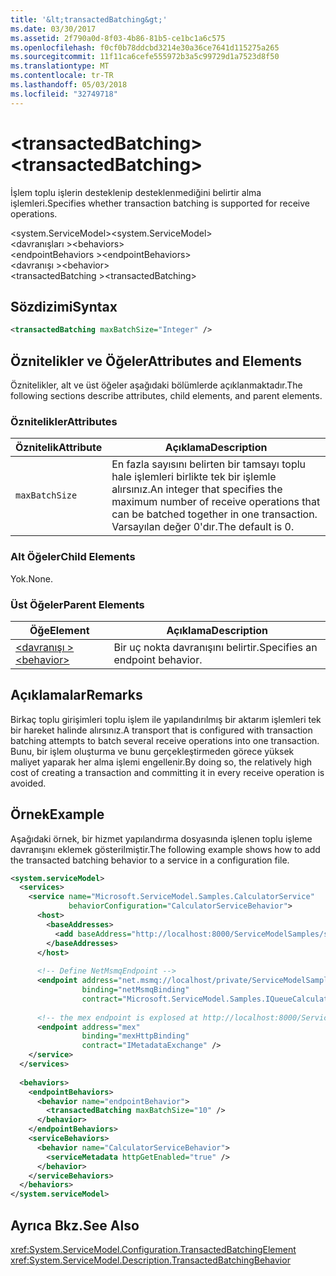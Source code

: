 ```yaml
---
title: '&lt;transactedBatching&gt;'
ms.date: 03/30/2017
ms.assetid: 2f790a0d-8f03-4b86-81b5-ce1bc1a6c575
ms.openlocfilehash: f0cf0b78ddcbd3214e30a36ce7641d115275a265
ms.sourcegitcommit: 11f11ca6cefe555972b3a5c99729d1a7523d8f50
ms.translationtype: MT
ms.contentlocale: tr-TR
ms.lasthandoff: 05/03/2018
ms.locfileid: "32749718"
---
```

# <a name="lttransactedbatchinggt"></a><span data-ttu-id="36b49-102">&lt;transactedBatching&gt;</span><span class="sxs-lookup"><span data-stu-id="36b49-102">&lt;transactedBatching&gt;</span></span>
<span data-ttu-id="36b49-103">İşlem toplu işlerin desteklenip desteklenmediğini belirtir alma işlemleri.</span><span class="sxs-lookup"><span data-stu-id="36b49-103">Specifies whether transaction batching is supported for receive operations.</span></span>  
  
 <span data-ttu-id="36b49-104">\<system.ServiceModel></span><span class="sxs-lookup"><span data-stu-id="36b49-104">\<system.ServiceModel></span></span>  
<span data-ttu-id="36b49-105">\<davranışları ></span><span class="sxs-lookup"><span data-stu-id="36b49-105">\<behaviors></span></span>  
<span data-ttu-id="36b49-106">\<endpointBehaviors ></span><span class="sxs-lookup"><span data-stu-id="36b49-106">\<endpointBehaviors></span></span>  
<span data-ttu-id="36b49-107">\<davranışı ></span><span class="sxs-lookup"><span data-stu-id="36b49-107">\<behavior></span></span>  
<span data-ttu-id="36b49-108">\<transactedBatching ></span><span class="sxs-lookup"><span data-stu-id="36b49-108">\<transactedBatching></span></span>  
  
## <a name="syntax"></a><span data-ttu-id="36b49-109">Sözdizimi</span><span class="sxs-lookup"><span data-stu-id="36b49-109">Syntax</span></span>  
  
```xml  
<transactedBatching maxBatchSize="Integer" />  
```  
  
## <a name="attributes-and-elements"></a><span data-ttu-id="36b49-110">Öznitelikler ve Öğeler</span><span class="sxs-lookup"><span data-stu-id="36b49-110">Attributes and Elements</span></span>  
 <span data-ttu-id="36b49-111">Öznitelikler, alt ve üst öğeler aşağıdaki bölümlerde açıklanmaktadır.</span><span class="sxs-lookup"><span data-stu-id="36b49-111">The following sections describe attributes, child elements, and parent elements.</span></span>  
  
### <a name="attributes"></a><span data-ttu-id="36b49-112">Öznitelikler</span><span class="sxs-lookup"><span data-stu-id="36b49-112">Attributes</span></span>  
  
|<span data-ttu-id="36b49-113">Öznitelik</span><span class="sxs-lookup"><span data-stu-id="36b49-113">Attribute</span></span>|<span data-ttu-id="36b49-114">Açıklama</span><span class="sxs-lookup"><span data-stu-id="36b49-114">Description</span></span>|  
|---------------|-----------------|  
|`maxBatchSize`|<span data-ttu-id="36b49-115">En fazla sayısını belirten bir tamsayı toplu hale işlemleri birlikte tek bir işlemle alırsınız.</span><span class="sxs-lookup"><span data-stu-id="36b49-115">An integer that specifies the maximum number of receive operations that can be batched together in one transaction.</span></span> <span data-ttu-id="36b49-116">Varsayılan değer 0'dır.</span><span class="sxs-lookup"><span data-stu-id="36b49-116">The default is 0.</span></span>|  
  
### <a name="child-elements"></a><span data-ttu-id="36b49-117">Alt Öğeler</span><span class="sxs-lookup"><span data-stu-id="36b49-117">Child Elements</span></span>  
 <span data-ttu-id="36b49-118">Yok.</span><span class="sxs-lookup"><span data-stu-id="36b49-118">None.</span></span>  
  
### <a name="parent-elements"></a><span data-ttu-id="36b49-119">Üst Öğeler</span><span class="sxs-lookup"><span data-stu-id="36b49-119">Parent Elements</span></span>  
  
|<span data-ttu-id="36b49-120">Öğe</span><span class="sxs-lookup"><span data-stu-id="36b49-120">Element</span></span>|<span data-ttu-id="36b49-121">Açıklama</span><span class="sxs-lookup"><span data-stu-id="36b49-121">Description</span></span>|  
|-------------|-----------------|  
|[<span data-ttu-id="36b49-122">\<davranışı ></span><span class="sxs-lookup"><span data-stu-id="36b49-122">\<behavior></span></span>](../../../../../docs/framework/configure-apps/file-schema/wcf/behavior-of-endpointbehaviors.md)|<span data-ttu-id="36b49-123">Bir uç nokta davranışını belirtir.</span><span class="sxs-lookup"><span data-stu-id="36b49-123">Specifies an endpoint behavior.</span></span>|  
  
## <a name="remarks"></a><span data-ttu-id="36b49-124">Açıklamalar</span><span class="sxs-lookup"><span data-stu-id="36b49-124">Remarks</span></span>  
 <span data-ttu-id="36b49-125">Birkaç toplu girişimleri toplu işlem ile yapılandırılmış bir aktarım işlemleri tek bir hareket halinde alırsınız.</span><span class="sxs-lookup"><span data-stu-id="36b49-125">A transport that is configured with transaction batching attempts to batch several receive operations into one transaction.</span></span> <span data-ttu-id="36b49-126">Bunu, bir işlem oluşturma ve bunu gerçekleştirmeden görece yüksek maliyet yaparak her alma işlemi engellenir.</span><span class="sxs-lookup"><span data-stu-id="36b49-126">By doing so, the relatively high cost of creating a transaction and committing it in every receive operation is avoided.</span></span>  
  
## <a name="example"></a><span data-ttu-id="36b49-127">Örnek</span><span class="sxs-lookup"><span data-stu-id="36b49-127">Example</span></span>  
 <span data-ttu-id="36b49-128">Aşağıdaki örnek, bir hizmet yapılandırma dosyasında işlenen toplu işleme davranışını eklemek gösterilmiştir.</span><span class="sxs-lookup"><span data-stu-id="36b49-128">The following example shows how to add the transacted batching behavior to a service in a configuration file.</span></span>  
  
```xml  
<system.serviceModel>  
  <services>  
    <service name="Microsoft.ServiceModel.Samples.CalculatorService"  
             behaviorConfiguration="CalculatorServiceBehavior">  
      <host>  
        <baseAddresses>  
          <add baseAddress="http://localhost:8000/ServiceModelSamples/service"/>  
        </baseAddresses>  
      </host>  
  
      <!-- Define NetMsmqEndpoint -->  
      <endpoint address="net.msmq://localhost/private/ServiceModelSamples"  
                binding="netMsmqBinding"  
                contract="Microsoft.ServiceModel.Samples.IQueueCalculator" />  
  
      <!-- the mex endpoint is explosed at http://localhost:8000/ServiceModelSamples/service/mex -->  
      <endpoint address="mex"  
                binding="mexHttpBinding"  
                contract="IMetadataExchange" />  
    </service>  
  </services>  
  
  <behaviors>  
    <endpointBehaviors>  
      <behavior name="endpointBehavior">  
        <transactedBatching maxBatchSize="10" />  
      </behavior>  
    </endpointBehaviors>  
    <serviceBehaviors>  
      <behavior name="CalculatorServiceBehavior">  
        <serviceMetadata httpGetEnabled="true" />  
      </behavior>  
    </serviceBehaviors>  
  </behaviors>  
</system.serviceModel>  
```  
  
## <a name="see-also"></a><span data-ttu-id="36b49-129">Ayrıca Bkz.</span><span class="sxs-lookup"><span data-stu-id="36b49-129">See Also</span></span>  
 <xref:System.ServiceModel.Configuration.TransactedBatchingElement>  
 <xref:System.ServiceModel.Description.TransactedBatchingBehavior>
